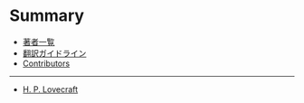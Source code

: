 # Summary

- [著者一覧](./README.md)
- [翻訳ガイドライン](./guideline.md)
- [Contributors](./contributors.md)

---

- [H. P. Lovecraft](./H_P_Lovecraft/README.md)
